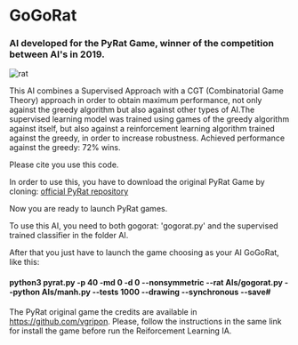 # GoGoRat

### AI developed for the PyRat Game, winner of the competition between AI's in 2019.
![rat](https://user-images.githubusercontent.com/46964784/63762989-20be5300-c8c4-11e9-8903-bb7302067c9f.jpeg)

This AI combines a Supervised Approach with a CGT (Combinatorial Game Theory) approach in order to obtain maximum performance,
not only against the greedy algorithm but also against other types of AI.The supervised learning model was trained using games of the greedy algorithm against itself, but also against a reinforcement learning algorithm trained against the greedy, in order to increase robustness.
Achieved performance against the greedy: 72% wins.

Please cite you use this code.

In order to use this, you have to download the original PyRat Game by cloning:
[official PyRat repository](https://github.com/vgripon/pyrat)

Now you are ready to launch PyRat games.

To use this AI, you need to both gogorat: 'gogorat.py' and the supervised trained classifier in the folder AI.

After that you just have to launch the game choosing as your AI GoGoRat, like this:
#### python3 pyrat.py -p 40 -md 0 -d 0 --nonsymmetric --rat AIs/gogorat.py --python AIs/manh.py --tests 1000 --drawing --synchronous --save#





The PyRat original game the credits are available in https://github.com/vgripon. Please, follow the instructions in the same link for install the game before run the Reiforcement Learning IA.

